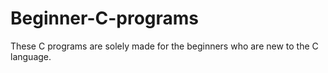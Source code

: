 # Beginner-C-programs
These C programs are solely made for the beginners who are new to the C language.

